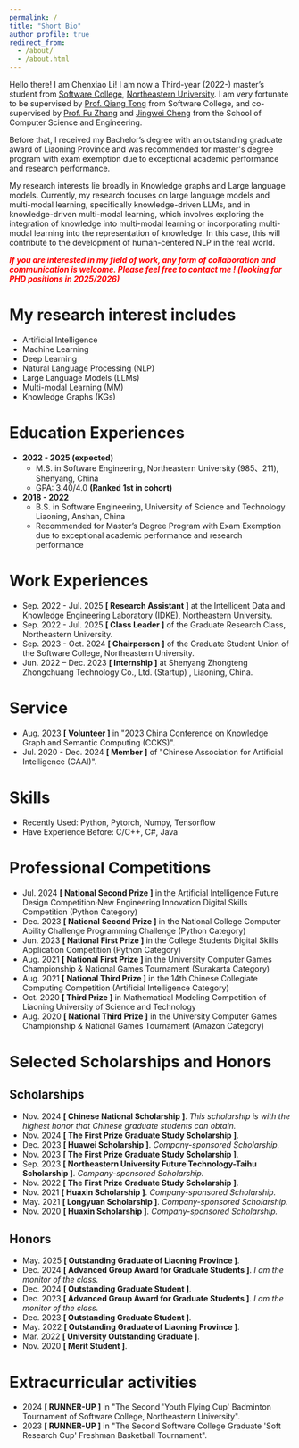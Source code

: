```yaml
---
permalink: /
title: "Short Bio"
author_profile: true
redirect_from: 
  - /about/
  - /about.html
---
```


Hello there! I am Chenxiao Li! I am now a Third-year (2022-) master’s student from [Software College](http://sc.neu.edu.cn/english/main.htm), [Northeastern University](https://english.neu.edu.cn/). I am very fortunate to be supervised by [Prof. Qiang Tong](http://faculty.neu.edu.cn/tongq/en/index.htm) from Software College, and  co-supervised  by [Prof. Fu Zhang](http://faculty.neu.edu.cn/zhangfu/zh_CN/index.htm) and [Jingwei Cheng](http://www.cse.neu.edu.cn/2019/0303/c6641a157424/page.htm) from the School of Computer Science and Engineering. 

Before that, I received my Bachelor’s degree with an outstanding graduate award of Liaoning Province and was recommended for master's degree program with exam exemption due to exceptional academic performance and research performance.

My research interests lie broadly in Knowledge graphs and Large language models.  Currently, my research focuses on large language models and multi-modal learning, specifically knowledge-driven LLMs, and in knowledge-driven multi-modal learning, which involves exploring the integration of knowledge into multi-modal learning or incorporating multi-modal learning into the representation of knowledge. In this case, this will contribute to the development of human-centered NLP in the real world.

 <b><i><font color='red'>If you are interested in my field of work, any form of collaboration and communication is welcome. Please feel free to contact me ! (looking for PHD positions in 2025/2026)</font> </i></b>

# My research interest includes

- Artificial Intelligence
- Machine Learning
- Deep Learning
- Natural Language Processing (NLP)
- Large Language Models (LLMs)
- Multi-modal Learning (MM)
- Knowledge Graphs (KGs)

# Education Experiences

- **2022 - 2025 (expected)** 
  - M.S. in Software Engineering, Northeastern University (985、211), Shenyang, China
  - GPA: 3.40/4.0 **(Ranked 1st in cohort)**
- **2018 - 2022** 
  - B.S. in Software Engineering, University of Science and Technology Liaoning, Anshan, China
  - Recommended for Master’s Degree Program with Exam Exemption due to exceptional academic performance and research performance

# Work Experiences

- Sep. 2022 - Jul. 2025 **[ Research Assistant ]** at the Intelligent Data and Knowledge Engineering Laboratory (IDKE), Northeastern University.
- Sep. 2022 - Jul. 2025 **[ Class Leader ]** of the Graduate Research Class, Northeastern University.
- Sep. 2023 - Oct. 2024 **[ Chairperson ]** of the Graduate Student Union of the Software College, Northeastern University.
- Jun. 2022 – Dec. 2023 **[ Internship ]** at Shenyang Zhongteng Zhongchuang Technology Co., Ltd. (Startup) , Liaoning, China.

# Service

- Aug. 2023 **[ Volunteer ]** in "2023 China Conference on Knowledge Graph and Semantic Computing (CCKS)".
- Jul. 2020 - Dec. 2024  **[ Member ]**  of "Chinese Association for Artificial Intelligence (CAAI)".

# Skills

- Recently Used: Python, Pytorch, Numpy, Tensorflow
- Have Experience Before: C/C++, C#, Java

# Professional Competitions

- Jul. 2024 **[ National Second Prize ]** in the Artificial Intelligence Future Design Competition·New Engineering Innovation Digital Skills Competition (Python Category)	
- Dec. 2023 **[ National Second Prize ]** in the National College Computer Ability Challenge Programming Challenge (Python Category)
- Jun. 2023 **[ National First Prize ]** in the College Students Digital Skills Application Competition (Python Category)
- Aug. 2021 **[ National First Prize ]** in the University Computer Games Championship & National Games Tournament (Surakarta Category)
- Aug. 2021 **[ National Third Prize ]** in the 14th Chinese Collegiate Computing Competition (Artificial Intelligence Category)
- Oct. 2020 **[ Third Prize ]** in Mathematical Modeling Competition of Liaoning University of Science and Technology
- Aug. 2020 **[ National Third Prize ]** in the University Computer Games Championship & National Games Tournament (Amazon Category)

# Selected Scholarships and Honors

## Scholarships

- Nov. 2024 **[ Chinese National Scholarship ]**. *This scholarship is with the highest honor that Chinese graduate students can obtain.*
- Nov. 2024 **[ The First Prize Graduate Study Scholarship ]**.
- Dec. 2023 **[ Huawei Scholarship ]**.  *Company-sponsored Scholarship.*
- Nov. 2023 **[ The First Prize Graduate Study Scholarship ]**.
- Sep. 2023 **[ Northeastern University Future Technology-Taihu Scholarship ]**. *Company-sponsored Scholarship.*
- Nov. 2022 **[ The First Prize Graduate Study Scholarship ]**.
- Nov. 2021 **[ Huaxin Scholarship ]**. *Company-sponsored Scholarship.*
- May. 2021 **[ Longyuan Scholarship ]**. *Company-sponsored Scholarship.*
- Nov. 2020 **[ Huaxin Scholarship ]**. *Company-sponsored Scholarship.*

## Honors

- May. 2025 **[ Outstanding Graduate of Liaoning Province ]**.
- Dec. 2024 **[  Advanced Group Award for Graduate Students  ]**. *I am the monitor of the class.*
- Dec. 2024 **[ Outstanding Graduate Student ]**.
- Dec. 2023 **[  Advanced Group Award for Graduate Students ]**. *I am the monitor of the class.*
- Dec. 2023 **[ Outstanding Graduate Student ]**.
- May. 2022 **[ Outstanding Graduate of Liaoning Province ]**.
- Mar. 2022 **[ University Outstanding Graduate ]**.
- Nov. 2020 **[ Merit Student ]**.

# Extracurricular activities

- 2024 **[ RUNNER-UP ]** in "The Second 'Youth Flying Cup' Badminton Tournament of Software College, Northeastern University".
- 2023 **[ RUNNER-UP ]** in "The Second Software College Graduate 'Soft Research Cup' Freshman Basketball Tournament".